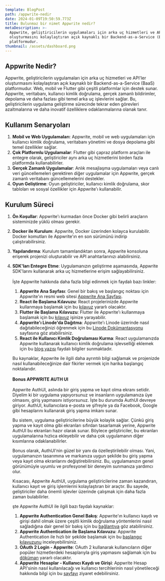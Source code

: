 ```yaml
---
template: BlogPost
path: /appwrite-nedir
date: 2024-01-09T19:50:59.773Z
title: Bulunmaz bir nimet Appwrite nedir?
metaDescription: >-
  Appwrite, geliştiricilerin uygulamaları için arka uç hizmetleri ve API'ler
  oluşturmasını kolaylaştıran açık kaynaklı bir Backend-as-a-Service (BaaS)
  platformudur.
thumbnail: /assets/dashboard.png
---
```



## Appwrite Nedir?

Appwrite, geliştiricilerin uygulamaları için arka uç hizmetleri ve API'ler oluşturmasını kolaylaştıran açık kaynaklı bir Backend-as-a-Service (BaaS) platformudur. Web, mobil ve Flutter gibi çeşitli platformlar için destek sunar. Appwrite, veritabanı, kullanıcı kimlik doğrulama, gerçek zamanlı bildirimler, depolama ve daha fazlası gibi temel arka uç işlevlerini sağlar. Bu, geliştiricilerin uygulama geliştirme sürecinde tekrar eden görevleri azaltmalarına ve daha inovatif özelliklere odaklanmalarına olanak tanır.

## Kullanım Senaryoları

1. **Mobil ve Web Uygulamaları**: Appwrite, mobil ve web uygulamaları için kullanıcı kimlik doğrulama, veritabanı yönetimi ve dosya depolama gibi temel özellikler sağlar.
2. **Çok Platformlu Uygulamalar**: Flutter gibi çapraz platform araçları ile entegre olarak, geliştiriciler aynı arka uç hizmetlerini birden fazla platformda kullanabilirler.
3. **Gerçek Zamanlı Uygulamalar**: Anlık mesajlaşma uygulamaları veya canlı veri güncellemeleri gerektiren diğer uygulamalar için Appwrite, gerçek zamanlı veritabanı güncellemelerini destekler.
4. **Oyun Geliştirme**: Oyun geliştiriciler, kullanıcı kimlik doğrulama, skor tabloları ve sosyal özellikler için Appwrite'ı kullanabilir.

## Kurulum Süreci

1. **Ön Koşullar**: Appwrite'ı kurmadan önce Docker gibi belirli araçların sisteminizde yüklü olması gerekir.
2. **Docker ile Kurulum**: Appwrite, Docker üzerinden kolayca kurulabilir. Docker komutları ile Appwrite'ın en son sürümünü indirip çalıştırabilirsiniz.
3. **Yapılandırma**: Kurulum tamamlandıktan sonra, Appwrite konsoluna erişerek projenizi oluşturabilir ve API anahtarlarınızı alabilirsiniz.
4. **SDK'ları Entegre Etme**: Uygulamanızın geliştirme aşamasında, Appwrite SDK'larını kullanarak arka uç hizmetlerine erişim sağlayabilirsiniz.\
   \
   İşte Appwrite hakkında daha fazla bilgi edinmek için faydalı bazı linkler:

   1. **Appwrite Ana Sayfası**: Genel bir bakış ve başlangıç noktası için Appwrite'ın resmi web sitesi [Appwrite Ana Sayfası](https://appwrite.io/).
   2. **React ile Başlama Kılavuzu**: React projelerinizde Appwrite kullanmaya başlamak için bu [kılavuz](https://appwrite.io/docs/quick-starts/react) yararlı olacaktır.
   3. **Flutter ile Başlama Kılavuzu**: Flutter ile Appwrite'ı kullanmaya başlamak için bu [kılavuz](https://appwrite.io/docs/quick-starts/flutter) işinize yarayabilir.
   4. **Appwrite'ı Linode'da Dağıtma**: Appwrite'ı Linode üzerinde nasıl dağıtabileceğinizi öğrenmek için bu [Linode Dokümantasyonu](<>) sayfasına göz atabilirsiniz.
   5. **React ile Kullanıcı Kimlik Doğrulaması Kurma**: React uygulamanızda Appwrite kullanarak kullanıcı kimlik doğrulama işlevselliği eklemek için bu [blog yazısı](<>) faydalı bilgiler sunmaktadır.

   Bu kaynaklar, Appwrite ile ilgili daha ayrıntılı bilgi sağlamak ve projenizde nasıl kullanabileceğinize dair fikirler vermek için harika başlangıç noktalarıdır.\
   \
   **B﻿onus APPWRITE AUTH UI**\
   \
   Appwrite AuthUI, aslında bir giriş yapma ve kayıt olma ekranı setidir. Diyelim ki bir uygulama yapıyorsunuz ve insanların uygulamanıza üye olmasını, giriş yapmasını istiyorsunuz. İşte bu durumda AuthUI devreye giriyor. AuthUI, kullanıcılara e-posta ve şifreyle ya da Facebook, Google gibi hesaplarını kullanarak giriş yapma imkanı sunar.

   Bu sistem, uygulama geliştiricilerine büyük kolaylık sağlar. Çünkü giriş yapma ve kayıt olma gibi ekranları sıfırdan tasarlamak yerine, Appwrite AuthUI bu ekranları hazır olarak sunar. Böylece geliştiriciler, bu ekranları uygulamalarına hızlıca ekleyebilir ve daha çok uygulamanın diğer kısımlarına odaklanabilirler.

   Bonus olarak, AuthUI'nin güzel bir yanı da özelleştirilebilir olması. Yani, uygulamanızın tasarımına ve markanıza uygun şekilde bu giriş yapma veya kayıt olma ekranlarını değiştirebilirsiniz. Bu, uygulamanızın genel görünümüyle uyumlu ve profesyonel bir deneyim sunmanıza yardımcı olur.

   Kısacası, Appwrite AuthUI, uygulama geliştiricilerine zaman kazandıran, kullanıcı kayıt ve giriş işlemlerini kolaylaştıran bir araçtır. Bu sayede, geliştiriciler daha önemli işlevler üzerinde çalışmak için daha fazla zaman bulabilirler.

   şte Appwrite AuthUI ile ilgili bazı faydalı kaynaklar:

   1. **Appwrite Authentication Genel Bakış**: Appwrite'ın kullanıcı kaydı ve girişi dahil olmak üzere çeşitli kimlik doğrulama yöntemlerini nasıl sağladığına dair genel bir bakış için bu [bağlantıya](https://appwrite.io/docs/products/auth) göz atabilirsiniz.
   2. **Appwrite Authentication ile Başlama Kılavuzu**: Appwrite Authentication ile hızlı bir şekilde başlamak için bu [başlangıç kılavuzunu](https://appwrite.io/docs/products/auth/quick-start) inceleyebilirsiniz.
   3. **OAuth 2 Login - Appwrite**: OAuth 2 kullanarak kullanıcıların diğer popüler hizmetlerdeki hesaplarıyla giriş yapmasını sağlamak için bu [döküman](https://appwrite.io/docs/products/auth/oauth) yararlı olacaktır.
   4. **Appwrite Hesaplar - Kullanıcı Kaydı ve Girişi**: Appwrite Hesap API'sinin nasıl kullanılacağı ve kullanıcı tercihlerinin nasıl yönetileceği hakkında bilgi için bu [sayfayı](https://appwrite.io/docs/products/auth/accounts) ziyaret edebilirsiniz.
